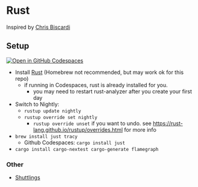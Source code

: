 # Rust

Inspired by [Chris Biscardi](https://github.com/ChristopherBiscardi/advent-of-code/tree/main/2023/rust)

## Setup

[![Open in GitHub Codespaces](https://github.com/codespaces/badge.svg)](https://codespaces.new/Pluto-tv/AdventOfCode/)

- Install [Rust](https://www.rust-lang.org/tools/install) (Homebrew not recommended, but may work ok for this repo)
  - if running in Codespaces, rust is already installed for you.
    - you may need to restart rust-analyzer after you create your first day
- Switch to Nightly:
  - `rustup update nightly`
  - `rustup override set nightly`
    - `rustup override unset` if you want to undo. see https://rust-lang.github.io/rustup/overrides.html for more info
- `brew install just tracy`
  - Github Codespaces: `cargo install just`
- `cargo install cargo-nextest cargo-generate flamegraph`

### Other

- [Shuttlings](https://www.shuttle.dev/cch)

